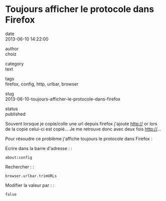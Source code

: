Toujours afficher le protocole dans Firefox
===========================================

date  
2013-06-10 14:22:00

author  
choiz

category  
text

tags  
firefox, config, http, urlbar, browser

slug  
2013-06-10-toujours-afficher-le-protocole-dans-firefox

status  
published

Souvent lorsque je copie/colle une url depuis firefox j'ajoute <http://>
or lors de la copie celui-ci est copié… Je me retrouve donc avec deux
fois <http://>…

Pour résoudre ce problème j'affiche toujours le protocole dans Firefox :

Ecrire dans la barre d'adresse : :

    about:config

Rechercher : :

    browser.urlbar.trimURLs

Modifier la valeur par : :

    false
